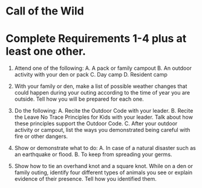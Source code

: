 # Call of the Wild

# Complete Requirements 1-4 plus at least one other.

1. Attend one of the following:
    A. A pack or family campout
    B. An outdoor activity with your den or pack
    C. Day camp
    D. Resident camp

2. With your family or den, make a list of possible weather changes that could happen during your outing according to the time of year you are outside. Tell how you will be prepared for each one.

3. Do the following:
    A. Recite the Outdoor Code with your leader.
    B. Recite the Leave No Trace Principles for Kids with your leader. Talk about how these principles support the Outdoor Code.
    C. After your outdoor activity or campout, list the ways you demonstrated being careful with fire or other dangers.

4. Show or demonstrate what to do:
    A. In case of a natural disaster such as an earthquake or flood.
    B. To keep from spreading your germs.

5. Show how to tie an overhand knot and a square knot.
While on a den or family outing, identify four different types of animals you see or explain evidence of their presence. Tell how you identified them.